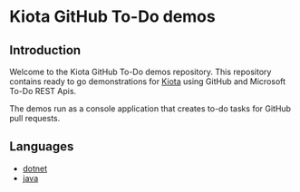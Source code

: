 # Kiota GitHub To-Do demos

## Introduction

Welcome to the Kiota GitHub To-Do demos repository. This repository contains ready to go demonstrations for [Kiota](https://github.com/microsoft/kiota) using GitHub and Microsoft To-Do REST Apis.

The demos run as a console application that creates to-do tasks for GitHub pull requests.

## Languages

- [dotnet](./dotnet/)
- [java](./java/)
